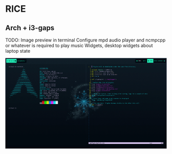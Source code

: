 # RICE
## Arch + i3-gaps

TODO:
Image preview in terminal
Configure mpd audio player and ncmpcpp or whatever is required to play music
Widgets, desktop widgets about laptop state

![name-of-you-image](https://raw.githubusercontent.com/archy-co/arch_dotfiles/main/Pictures/desktop_preview.png)

